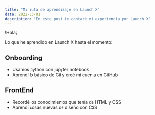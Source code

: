 ```yaml
---
title: "Mi ruta de aprendizaje en Launch X"
date: 2022-03-01
description: 'En este post te contaré mi experiencia por Launch X'
---
```


!Hola¡

Lo que he aprendido en Launch X hasta el momento:

## Onboarding

- Usamos python con jupyter notebook
- Aprendí lo básico de Git y creé mi cuenta en GitHub

## FrontEnd

- Recordé los conocimientos que tenía de HTML y CSS
- Aprendí cosas nuevas de diseño con CSS
